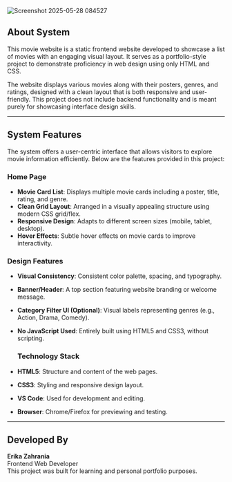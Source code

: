 

![Screenshot 2025-05-28 084527](https://github.com/user-attachments/assets/3a34817b-591a-42ff-b3b5-2a06a483d9aa)

## About System

This movie website is a static frontend website developed to showcase a list of movies with an engaging visual layout. It serves as a portfolio-style project to demonstrate proficiency in web design using only HTML and CSS.

The website displays various movies along with their posters, genres, and ratings, designed with a clean layout that is both responsive and user-friendly. This project does not include backend functionality and is meant purely for showcasing interface design skills.

---

## System Features

The system offers a user-centric interface that allows visitors to explore movie information efficiently. Below are the features provided in this project:

### Home Page

- **Movie Card List**: Displays multiple movie cards including a poster, title, rating, and genre.
- **Clean Grid Layout**: Arranged in a visually appealing structure using modern CSS grid/flex.
- **Responsive Design**: Adapts to different screen sizes (mobile, tablet, desktop).
- **Hover Effects**: Subtle hover effects on movie cards to improve interactivity.

### Design Features

- **Visual Consistency**: Consistent color palette, spacing, and typography.
- **Banner/Header**: A top section featuring website branding or welcome message.
- **Category Filter UI (Optional)**: Visual labels representing genres (e.g., Action, Drama, Comedy).
- **No JavaScript Used**: Entirely built using HTML5 and CSS3, without scripting.

  ### Technology Stack

- **HTML5**: Structure and content of the web pages.
- **CSS3**: Styling and responsive design layout.
- **VS Code**: Used for development and editing.
- **Browser**: Chrome/Firefox for previewing and testing.

---

## Developed By

**Erika Zahrania**  
Frontend Web Developer  
This project was built for learning and personal portfolio purposes.




